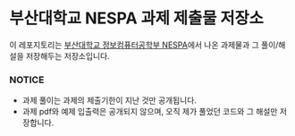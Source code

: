 # 부산대학교 NESPA 과제 제출물 저장소
이 레포지토리는 [부산대학교 정보컴퓨터공학부 NESPA](https://topaz.pusan.ac.kr)에서 나온 과제물과 그 풀이/해설을 저장해두는 저장소입니다.

### NOTICE
* 과제 풀이는 과제의 제출기한이 지난 것만 공개됩니다.
* 과제 pdf와 예제 입출력은 공개되지 않으며, 오직 제가 풀었던 코드와 그 해설만 저장합니다.